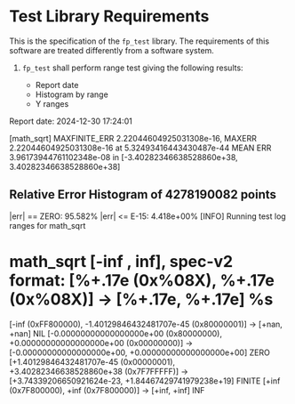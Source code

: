 # Test Library Requirements

This is the specification of the `fp_test` library.
The requirements of this software are treated differently from a software system.

1. `fp_test` shall perform range test giving the following results:

    - Report date
    - Histogram by range
    - Y ranges




Report date: 2024-12-30 17:24:01


[math_sqrt] MAXFINITE_ERR 2.22044604925031308e-16, MAXERR 2.22044604925031308e-16 at 5.32493416443430487e-44
MEAN ERR 3.96173944761102348e-08 in [-3.40282346638528860e+38, 3.40282346638528860e+38]

Relative Error Histogram of 4278190082 points
-------------------------------------------
|err| == ZERO: 95.582%
|err| <= E-15: 4.418e+00%
[INFO] Running test log ranges for math_sqrt

 math_sqrt [-inf , inf], spec-v2 format: [%+.17e (0x%08X), %+.17e (0x%08X)] -> [%+.17e, %+.17e] %s
=============================================================================================================================
[-inf (0xFF800000), -1.40129846432481707e-45 (0x80000001)] -> [+nan, +nan] NIL
[-0.00000000000000000e+00 (0x80000000), +0.00000000000000000e+00 (0x00000000)] -> [-0.00000000000000000e+00, +0.00000000000000000e+00] ZERO
[+1.40129846432481707e-45 (0x00000001), +3.40282346638528860e+38 (0x7F7FFFFF)] -> [+3.74339206650921624e-23, +1.84467429741979238e+19] FINITE
[+inf (0x7F800000), +inf (0x7F800000)] -> [+inf, +inf] INF
